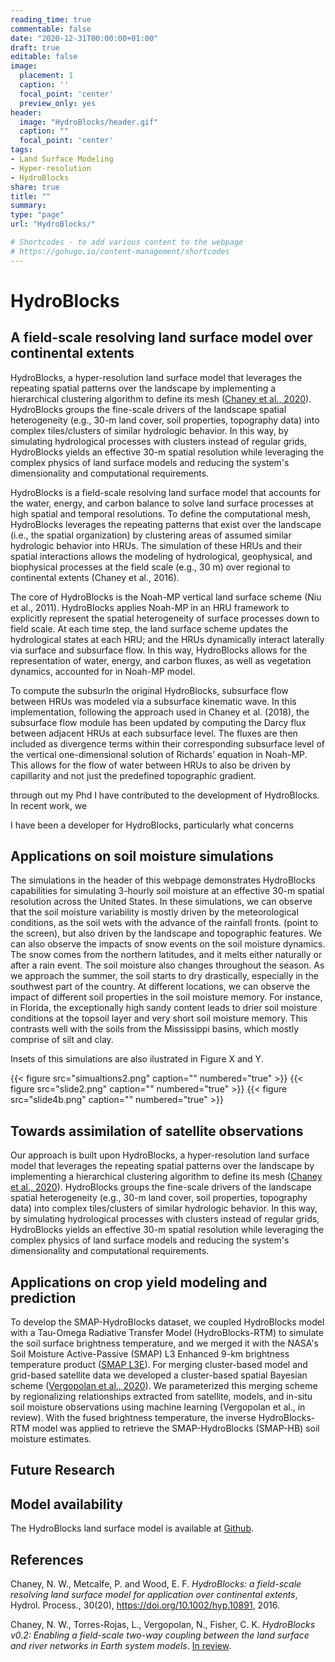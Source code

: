```yaml
---
reading_time: true
commentable: false
date: "2020-12-31T00:00:00+01:00"
draft: true
editable: false
image:
  placement: 1
  caption: ''
  focal_point: 'center'
  preview_only: yes
header:
  image: "HydroBlocks/header.gif"
  caption: ""
  focal_point: 'center'
tags:
- Land Surface Modeling
- Hyper-resolution
- HydroBlocks
share: true
title: ""
summary: 
type: "page"
url: "HydroBlocks/"

# Shortcodes - to add various content to the webpage
# https://gohugo.io/content-management/shortcodes
---
```

# HydroBlocks
## A field-scale resolving land surface model over continental extents

HydroBlocks, a hyper-resolution land surface model that leverages the repeating spatial patterns over the landscape by implementing a hierarchical clustering algorithm to define its mesh ([Chaney et al., 2020](../publication/2020_chaney_two_way_coupling)). HydroBlocks groups the fine-scale drivers of the landscape spatial heterogeneity (e.g., 30-m land cover, soil properties, topography data) into complex tiles/clusters of similar hydrologic behavior. In this way, by simulating hydrological processes with clusters instead of regular grids, HydroBlocks yields an effective 30-m spatial resolution while leveraging the complex physics of land surface models and reducing the system's dimensionality and computational requirements.

HydroBlocks is a field-scale resolving land surface model that accounts for the water, energy, and carbon balance to solve land surface processes at high spatial and temporal resolutions. To define the computational mesh, HydroBlocks leverages the repeating patterns that exist over the landscape (i.e., the spatial organization) by clustering areas of assumed similar hydrologic behavior into HRUs. The simulation of these HRUs and their spatial interactions allows the modeling of hydrological, geophysical, and biophysical processes at the field scale (e.g., 30 m) over regional to continental extents (Chaney et al., 2016). 

The core of HydroBlocks is the Noah-MP vertical land surface scheme (Niu et al., 2011). HydroBlocks applies Noah-MP in an HRU framework to explicitly represent the spatial heterogeneity of surface processes down to field scale. At each time step, the land surface scheme updates the hydrological states at each HRU; and the HRUs dynamically interact laterally via surface and subsurface flow. In this way, HydroBlocks allows for the representation of water, energy, and carbon fluxes, as well as vegetation dynamics, accounted for in Noah-MP model.

To compute the subsurIn the original HydroBlocks, subsurface flow between HRUs was modeled via a subsurface kinematic wave. In this implementation, following the approach used in Chaney et al. (2018), the subsurface flow module has been updated by computing the Darcy flux between adjacent HRUs at each subsurface level. The fluxes are then included as divergence terms within their corresponding subsurface level of the vertical one-dimensional solution of Richards’ equation in Noah-MP. This allows for the flow of water between HRUs to also be driven by capillarity and not just the predefined topographic gradient. 

through out my Phd I have contributed to the development of HydroBlocks. In recent work, we 

I have been a developer for HydroBlocks, particularly what concerns 

## Applications on soil moisture simulations

The simulations in the header of this webpage demonstrates HydroBlocks capabilities for simulating 3-hourly soil moisture at an effective 30-m spatial resolution across the United States. In these simulations, we can observe that the soil moisture variability is mostly driven by the meteorological conditions, as the soil wets with the advance of the rainfall fronts. (point to the screen), but also driven by the landscape and topographic features. We can also observe the impacts of snow events on the soil moisture dynamics. The snow comes from the northern latitudes, and it melts either naturally or after a rain event. The soil moisture also changes throughout the season. As we approach the summer, the soil starts to dry drastically, especially in the southwest part of the country. 
At different locations, we can observe the impact of different soil properties in the soil moisture memory. For instance, in Florida, the exceptionally high sandy content leads to drier soil moisture conditions at the topsoil layer and very short soil moisture memory. This contrasts well with the soils from the Mississippi basins, which mostly comprise of silt and clay. 


Insets of this simulations are also ilustrated in Figure X and Y. 

{{< figure src="simualtions2.png" caption="" numbered="true" >}}
{{< figure src="slide2.png" caption="" numbered="true" >}}
{{< figure src="slide4b.png" caption="" numbered="true" >}}

## Towards assimilation of satellite observations

Our approach is built upon HydroBlocks, a hyper-resolution land surface model that leverages the repeating spatial patterns over the landscape by implementing a hierarchical clustering algorithm to define its mesh ([Chaney et al., 2020](../publication/2020_chaney_two_way_coupling)). HydroBlocks groups the fine-scale drivers of the landscape spatial heterogeneity (e.g., 30-m land cover, soil properties, topography data) into complex tiles/clusters of similar hydrologic behavior. In this way, by simulating hydrological processes with clusters instead of regular grids, HydroBlocks yields an effective 30-m spatial resolution while leveraging the complex physics of land surface models and reducing the system's dimensionality and computational requirements.

## Applications on crop yield modeling and prediction

To develop the SMAP-HydroBlocks dataset, we coupled HydroBlocks model with a Tau-Omega Radiative Transfer Model (HydroBlocks-RTM) to simulate the soil surface brightness temperature, and we merged it with the NASA's Soil Moisture Active-Passive (SMAP) L3 Enhanced 9-km brightness temperature product ([SMAP L3E](https://nsidc.org/data/SPL3SMP_E/versions/3)). For merging cluster-based model and grid-based satellite data we developed a cluster-based spatial Bayesian scheme ([Vergopolan et al., 2020](../publication/2020_vergopolan_combining)). We parameterized this merging scheme by regionalizing relationships extracted from satellite, models, and in-situ soil moisture observations using machine learning (Vergopolan et al., in review). With the fused brightness temperature, the inverse HydroBlocks-RTM model was applied to retrieve the SMAP-HydroBlocks (SMAP-HB) soil moisture estimates.

## Future Research


## Model availability
The HydroBlocks land surface model is available at [Github](https://github.com/chaneyn/HydroBlocks). 

## References

Chaney, N. W., Metcalfe, P. and Wood, E. F. *HydroBlocks: a field-scale resolving land surface model for application over continental extents*, Hydrol. Process., 30(20), https://doi.org/10.1002/hyp.10891, 2016.

Chaney, N. W., Torres-Rojas, L., Vergopolan, N., Fisher, C. K. *HydroBlocks v0.2: Enabling a field-scale two-way coupling between the land surface and river networks in Earth system models*. [In review](https://gmd.copernicus.org/preprints/gmd-2020-291/).


